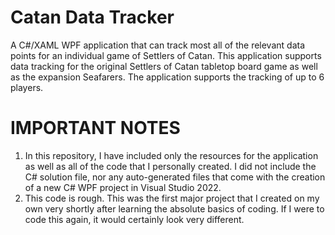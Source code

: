 # Catan Data Tracker
 A C#/XAML WPF application that can track most all of the relevant data points for an individual game of Settlers of Catan.
 This application supports data tracking for the original Settlers of Catan tabletop board game as well as the expansion Seafarers. The application supports the tracking of up to 6 players.

# IMPORTANT NOTES
 1) In this repository, I have included only the resources for the application as well as all of the code that I personally created. I did not include the C# solution file, nor any auto-generated files that come with the creation of a new C# WPF project in Visual Studio 2022.
 2) This code is rough. This was the first major project that I created on my own very shortly after learning the absolute basics of coding. If I were to code this again, it would certainly look very different.
